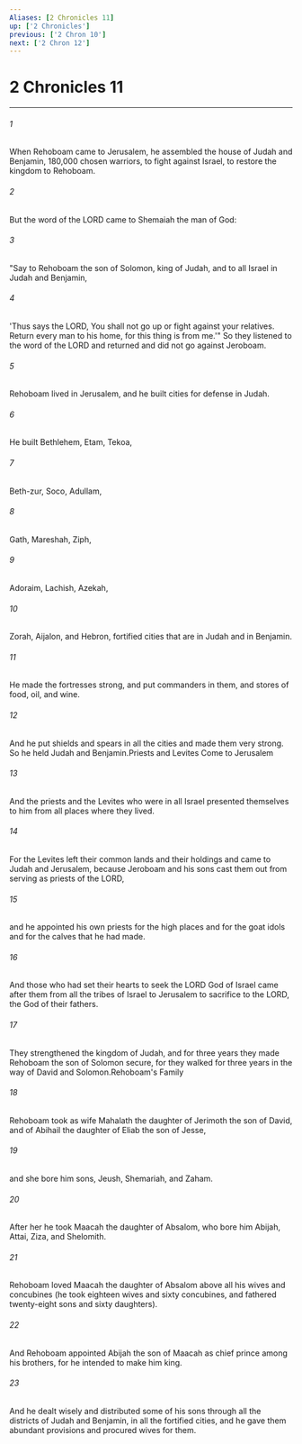 ```yaml
---
Aliases: [2 Chronicles 11]
up: ['2 Chronicles']
previous: ['2 Chron 10']
next: ['2 Chron 12']
---
```

# 2 Chronicles 11
***



###### 1 
When Rehoboam came to Jerusalem, he assembled the house of Judah and Benjamin, 180,000 chosen warriors, to fight against Israel, to restore the kingdom to Rehoboam. 

###### 2 
But the word of the LORD came to Shemaiah the man of God: 

###### 3 
"Say to Rehoboam the son of Solomon, king of Judah, and to all Israel in Judah and Benjamin, 

###### 4 
'Thus says the LORD, You shall not go up or fight against your relatives. Return every man to his home, for this thing is from me.'" So they listened to the word of the LORD and returned and did not go against Jeroboam. 

###### 5 
Rehoboam lived in Jerusalem, and he built cities for defense in Judah. 

###### 6 
He built Bethlehem, Etam, Tekoa, 

###### 7 
Beth-zur, Soco, Adullam, 

###### 8 
Gath, Mareshah, Ziph, 

###### 9 
Adoraim, Lachish, Azekah, 

###### 10 
Zorah, Aijalon, and Hebron, fortified cities that are in Judah and in Benjamin. 

###### 11 
He made the fortresses strong, and put commanders in them, and stores of food, oil, and wine. 

###### 12 
And he put shields and spears in all the cities and made them very strong. So he held Judah and Benjamin.Priests and Levites Come to Jerusalem 

###### 13 
And the priests and the Levites who were in all Israel presented themselves to him from all places where they lived. 

###### 14 
For the Levites left their common lands and their holdings and came to Judah and Jerusalem, because Jeroboam and his sons cast them out from serving as priests of the LORD, 

###### 15 
and he appointed his own priests for the high places and for the goat idols and for the calves that he had made. 

###### 16 
And those who had set their hearts to seek the LORD God of Israel came after them from all the tribes of Israel to Jerusalem to sacrifice to the LORD, the God of their fathers. 

###### 17 
They strengthened the kingdom of Judah, and for three years they made Rehoboam the son of Solomon secure, for they walked for three years in the way of David and Solomon.Rehoboam's Family 

###### 18 
Rehoboam took as wife Mahalath the daughter of Jerimoth the son of David, and of Abihail the daughter of Eliab the son of Jesse, 

###### 19 
and she bore him sons, Jeush, Shemariah, and Zaham. 

###### 20 
After her he took Maacah the daughter of Absalom, who bore him Abijah, Attai, Ziza, and Shelomith. 

###### 21 
Rehoboam loved Maacah the daughter of Absalom above all his wives and concubines (he took eighteen wives and sixty concubines, and fathered twenty-eight sons and sixty daughters). 

###### 22 
And Rehoboam appointed Abijah the son of Maacah as chief prince among his brothers, for he intended to make him king. 

###### 23 
And he dealt wisely and distributed some of his sons through all the districts of Judah and Benjamin, in all the fortified cities, and he gave them abundant provisions and procured wives for them.
